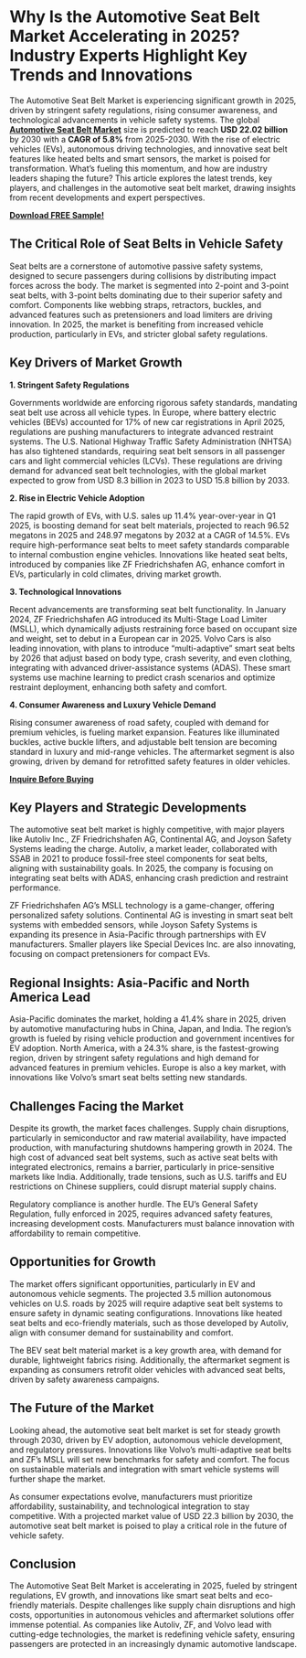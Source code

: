 # Why Is the Automotive Seat Belt Market Accelerating in 2025? Industry Experts Highlight Key Trends and Innovations
The Automotive Seat Belt Market is experiencing significant growth in 2025, driven by stringent safety regulations, rising consumer awareness, and technological advancements in vehicle safety systems. The global [**Automotive Seat Belt Market**](https://www.nextmsc.com/report/automotive-seat-belt-market-at3082) size is predicted to reach **USD 22.02 billion** by 2030 with a **CAGR of 5.8%** from 2025-2030. With the rise of electric vehicles (EVs), autonomous driving technologies, and innovative seat belt features like heated belts and smart sensors, the market is poised for transformation. What’s fueling this momentum, and how are industry leaders shaping the future? This article explores the latest trends, key players, and challenges in the automotive seat belt market, drawing insights from recent developments and expert perspectives.

[**Download FREE Sample!**](https://www.nextmsc.com/automotive-seat-belt-market-at3082/request-sample)

## The Critical Role of Seat Belts in Vehicle Safety

Seat belts are a cornerstone of automotive passive safety systems, designed to secure passengers during collisions by distributing impact forces across the body. The market is segmented into 2-point and 3-point seat belts, with 3-point belts dominating due to their superior safety and comfort. Components like webbing straps, retractors, buckles, and advanced features such as pretensioners and load limiters are driving innovation. In 2025, the market is benefiting from increased vehicle production, particularly in EVs, and stricter global safety 
regulations.

## Key Drivers of Market Growth

**1. Stringent Safety Regulations**

Governments worldwide are enforcing rigorous safety standards, mandating seat belt use across all vehicle types. In Europe, where battery electric vehicles (BEVs) accounted for 17% of new car registrations in April 2025, regulations are pushing manufacturers to integrate advanced restraint systems. The U.S. National Highway Traffic Safety Administration (NHTSA) has also tightened standards, requiring seat belt sensors in all passenger cars and light commercial vehicles (LCVs). These regulations are driving demand for advanced seat belt technologies, with the global market expected to grow from USD 8.3 billion in 2023 to USD 15.8 billion by 2033.

**2. Rise in Electric Vehicle Adoption**

The rapid growth of EVs, with U.S. sales up 11.4% year-over-year in Q1 2025, is boosting demand for seat belt materials, projected to reach 96.52 megatons in 2025 and 248.97 megatons by 2032 at a CAGR of 14.5%. EVs require high-performance seat belts to meet safety standards comparable to internal combustion engine vehicles. Innovations like heated seat belts, introduced by companies like ZF Friedrichshafen AG, enhance comfort in EVs, particularly in cold climates, driving market growth.

**3. Technological Innovations**

Recent advancements are transforming seat belt functionality. In January 2024, ZF Friedrichshafen AG introduced its Multi-Stage Load Limiter (MSLL), which dynamically adjusts restraining force based on occupant size and weight, set to debut in a European car in 2025. Volvo Cars is also leading innovation, with plans to introduce “multi-adaptive” smart seat belts by 2026 that adjust based on body type, crash severity, and even clothing, integrating with advanced driver-assistance systems (ADAS). These smart systems use machine learning to predict crash scenarios and optimize restraint deployment, enhancing both safety and comfort.

**4. Consumer Awareness and Luxury Vehicle Demand**

Rising consumer awareness of road safety, coupled with demand for premium vehicles, is fueling market expansion. Features like illuminated buckles, active buckle lifters, and adjustable belt tension are becoming standard in luxury and mid-range vehicles. The aftermarket segment is also growing, driven by demand for retrofitted safety features in older vehicles.

[**Inquire Before Buying**](https://www.nextmsc.com/automotive-seat-belt-market-at3082/inquire-before-buying)

## Key Players and Strategic Developments

The automotive seat belt market is highly competitive, with major players like Autoliv Inc., ZF Friedrichshafen AG, Continental AG, and Joyson Safety Systems leading the charge. Autoliv, a market leader, collaborated with SSAB in 2021 to produce fossil-free steel components for seat belts, aligning with sustainability goals. In 2025, the company is focusing on integrating seat belts with ADAS, enhancing crash prediction and restraint performance.

ZF Friedrichshafen AG’s MSLL technology is a game-changer, offering personalized safety solutions. Continental AG is investing in smart seat belt systems with embedded sensors, while Joyson Safety Systems is expanding its presence in Asia-Pacific through partnerships with EV manufacturers. Smaller players like Special Devices Inc. are also innovating, focusing on compact pretensioners for compact EVs.

## Regional Insights: Asia-Pacific and North America Lead

Asia-Pacific dominates the market, holding a 41.4% share in 2025, driven by automotive manufacturing hubs in China, Japan, and India. The region’s growth is fueled by rising vehicle production and government incentives for EV adoption. North America, with a 24.3% share, is the fastest-growing region, driven by stringent safety regulations and high demand for advanced features in premium vehicles. Europe is also a key market, with innovations like Volvo’s smart seat belts setting new standards.

## Challenges Facing the Market

Despite its growth, the market faces challenges. Supply chain disruptions, particularly in semiconductor and raw material availability, have impacted production, with manufacturing shutdowns hampering growth in 2024. The high cost of advanced seat belt systems, such as active seat belts with integrated electronics, remains a barrier, particularly in price-sensitive markets like India. Additionally, trade tensions, such as U.S. tariffs and EU restrictions on Chinese suppliers, could disrupt material supply chains.

Regulatory compliance is another hurdle. The EU’s General Safety Regulation, fully enforced in 2025, requires advanced safety features, increasing development costs. Manufacturers must balance innovation with affordability to remain competitive.

## Opportunities for Growth

The market offers significant opportunities, particularly in EV and autonomous vehicle segments. The projected 3.5 million autonomous vehicles on U.S. roads by 2025 will require adaptive seat belt systems to ensure safety in dynamic seating configurations. Innovations like heated seat belts and eco-friendly materials, such as those developed by Autoliv, align with consumer demand for sustainability and comfort.

The BEV seat belt material market is a key growth area, with demand for durable, lightweight fabrics rising. Additionally, the aftermarket segment is expanding as consumers retrofit older vehicles with advanced seat belts, driven by safety awareness campaigns.

## The Future of the Market

Looking ahead, the automotive seat belt market is set for steady growth through 2030, driven by EV adoption, autonomous vehicle development, and regulatory pressures. Innovations like Volvo’s multi-adaptive seat belts and ZF’s MSLL will set new benchmarks for safety and comfort. The focus on sustainable materials and integration with smart vehicle systems will further shape the market.

As consumer expectations evolve, manufacturers must prioritize affordability, sustainability, and technological integration to stay competitive. With a projected market value of USD 22.3 billion by 2030, the automotive seat belt market is poised to play a critical role in the future of vehicle safety.

## Conclusion

The Automotive Seat Belt Market is accelerating in 2025, fueled by stringent regulations, EV growth, and innovations like smart seat belts and eco-friendly materials. Despite challenges like supply chain disruptions and high costs, opportunities in autonomous vehicles and aftermarket solutions offer immense potential. As companies like Autoliv, ZF, and Volvo lead with cutting-edge technologies, the market is redefining vehicle safety, ensuring passengers are protected in an increasingly dynamic automotive landscape.
